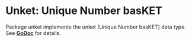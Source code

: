 # Unket: Unique Number basKET

Package unket implements the unket (Unique Number basKET) data type. See
__[GoDoc](https://godoc.org/github.com/qamarian-dtp/unket)__ for details.
